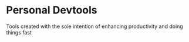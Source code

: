 # Personal Devtools

Tools created with the sole intention of enhancing productivity and doing
things fast
